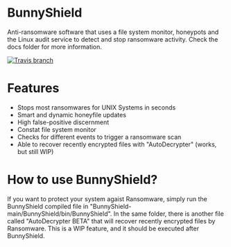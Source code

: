# BunnyShield

 Anti-ransomware software that uses a file system monitor, honeypots and the Linux audit service to detect and stop ransomware activity. Check the docs folder for more information.

[![Travis branch](https://img.shields.io/badge/made%20with-%3C3-red.svg)](https://github.com/its0v3r/BunnyShield)

# Features

- Stops most ransomwares for UNIX Systems in seconds
- Smart and dynamic honeyfile updates
- High false-positive discernment
- Constat file system monitor
- Checks for different events to trigger a ransomware scan
- Able to recover recently encrypted files with "AutoDecrypter" (works, but still WIP)

# How to use BunnyShield?

If you want to protect your system agaist Ransomware, simply run the BunnyShield compiled file in "BunnyShield-main/BunnyShield/bin/BunnyShield".
In the same folder, there is another file called "AutoDecrypter BETA" that will recover recently encrypted files by Ransomware. This is a WIP feature, and it should be executed after BunnyShield. 
